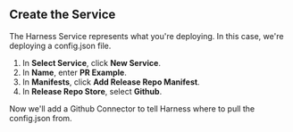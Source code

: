 ## Create the Service

The Harness Service represents what you're deploying. In this case, we're deploying a config.json file.

1. In **Select Service**, click **New Service**.
2. In **Name**, enter **PR Example**.
3. In **Manifests**, click **Add Release Repo Manifest**.
4. In **Release Repo Store**, select **Github**.  

Now we'll add a Github Connector to tell Harness where to pull the config.json from.
